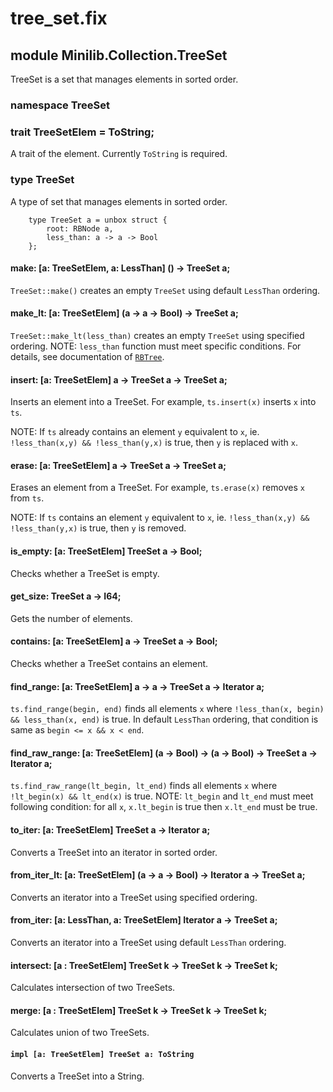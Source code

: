 # tree_set.fix

## module Minilib.Collection.TreeSet

TreeSet is a set that manages elements in sorted order.

### namespace TreeSet

### trait TreeSetElem = ToString;

A trait of the element. Currently `ToString` is required.

### type TreeSet

A type of set that manages elements in sorted order.

```
    type TreeSet a = unbox struct {
        root: RBNode a,
        less_than: a -> a -> Bool
    };
```
#### make: [a: TreeSetElem, a: LessThan] () -> TreeSet a;

`TreeSet::make()` creates an empty `TreeSet` using default `LessThan` ordering.

#### make_lt: [a: TreeSetElem] (a -> a -> Bool) -> TreeSet a;

`TreeSet::make_lt(less_than)` creates an empty `TreeSet` using specified ordering.
NOTE: `less_than` function must meet specific conditions. For details, see documentation of
[`RBTree`](./rbtree.md).

#### insert: [a: TreeSetElem] a -> TreeSet a -> TreeSet a;

Inserts an element into a TreeSet.
For example, `ts.insert(x)` inserts `x` into `ts`.

NOTE: If `ts` already contains an element `y` equivalent to `x`,
ie. `!less_than(x,y) && !less_than(y,x)` is true,
then `y` is replaced with `x`.

#### erase: [a: TreeSetElem] a -> TreeSet a -> TreeSet a;

Erases an element from a TreeSet.
For example, `ts.erase(x)` removes `x` from `ts`.

NOTE: If `ts` contains an element `y` equivalent to `x`,
ie. `!less_than(x,y) && !less_than(y,x)` is true,
then `y` is removed.

#### is_empty: [a: TreeSetElem] TreeSet a -> Bool;

Checks whether a TreeSet is empty.

#### get_size: TreeSet a -> I64;

Gets the number of elements.

#### contains: [a: TreeSetElem] a -> TreeSet a -> Bool;

Checks whether a TreeSet contains an element.

#### find_range: [a: TreeSetElem] a -> a -> TreeSet a -> Iterator a;

`ts.find_range(begin, end)` finds all elements `x`
where `!less_than(x, begin) && less_than(x, end)` is true.
In default `LessThan` ordering, that condition is same as `begin <= x && x < end`.

#### find_raw_range: [a: TreeSetElem] (a -> Bool) -> (a -> Bool) -> TreeSet a -> Iterator a;

`ts.find_raw_range(lt_begin, lt_end)` finds all elements `x`
where `!lt_begin(x) && lt_end(x)` is true.
NOTE: `lt_begin` and `lt_end` must meet following condition:
for all `x`, `x.lt_begin` is true then `x.lt_end` must be true.

#### to_iter: [a: TreeSetElem] TreeSet a -> Iterator a;

Converts a TreeSet into an iterator in sorted order.

#### from_iter_lt: [a: TreeSetElem] (a -> a -> Bool) -> Iterator a -> TreeSet a;

Converts an iterator into a TreeSet using specified ordering.

#### from_iter: [a: LessThan, a: TreeSetElem] Iterator a -> TreeSet a;

Converts an iterator into a TreeSet using default `LessThan` ordering.

#### intersect: [a : TreeSetElem] TreeSet k -> TreeSet k -> TreeSet k;

Calculates intersection of two TreeSets.

#### merge: [a : TreeSetElem] TreeSet k -> TreeSet k -> TreeSet k;

Calculates union of two TreeSets.

#### `impl [a: TreeSetElem] TreeSet a: ToString`

Converts a TreeSet into a String.

